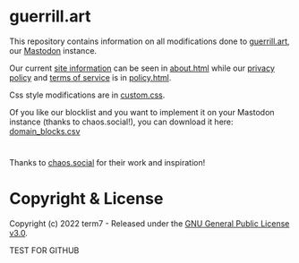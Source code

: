 # guerrill.art

This repository contains information on all modifications done to [guerrill.art](https://guerrill.art), our [Mastodon](https://github.com/mastodon/mastodon) instance.

Our current [site information](https://guerrill.art/about/more) can be seen in [about.html](about.html) while our [privacy policy](https://guerrill.art/terms) and [terms of service](https://guerrill.art/terms) is in [policy.html](policy.html).

Css style modifications are in [custom.css](custom-design/custom.css).

Of you like our blocklist and you want to implement it on your Mastodon instance (thanks to chaos.social!), you can download it here: [domain_blocks.csv](domain_blocks.csv) 

# 


Thanks to [chaos.social](https://github.com/chaossocial) for their work and inspiration!

# Copyright & License

Copyright (c) 2022 term7 - Released under the [GNU General Public License v3.0](LICENSE).

TEST FOR GITHUB